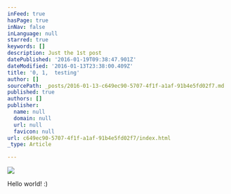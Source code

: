 ```yaml
---
inFeed: true
hasPage: true
inNav: false
inLanguage: null
starred: true
keywords: []
description: Just the 1st post
datePublished: '2016-01-19T09:38:47.901Z'
dateModified: '2016-01-13T23:38:00.409Z'
title: '0, 1,  testing'
author: []
sourcePath: _posts/2016-01-13-c649ec90-5707-4f1f-a1af-91b4e5fd02f7.md
published: true
authors: []
publisher:
  name: null
  domain: null
  url: null
  favicon: null
url: c649ec90-5707-4f1f-a1af-91b4e5fd02f7/index.html
_type: Article

---
```

![](https://the-grid-user-content.s3-us-west-2.amazonaws.com/89c49be8-d52c-4fbe-86eb-17795a7287ff.gif)

Hello world! :)